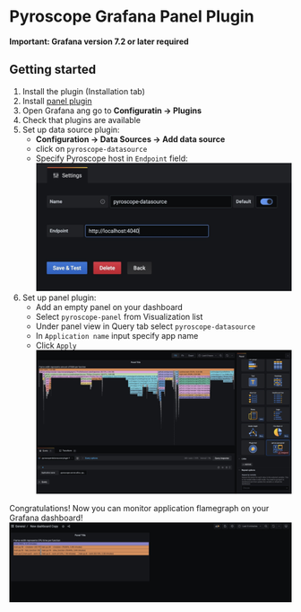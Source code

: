 # Pyroscope Grafana Panel Plugin

**Important: Grafana version 7.2 or later required**

## Getting started

1. Install the plugin (Installation tab)
2. Install [panel plugin](https://grafana.com/grafana/plugins/pyroscope-panel/)
3. Open Grafana ang go to **Configuratin -> Plugins**
4. Check that plugins are available
5. Set up data source plugin:
   * **Configuration -> Data Sources -> Add data source**
   * click on `pyroscope-datasource`
   * Specify Pyroscope host in `Endpoint` field:
      ![endpoint](https://raw.githubusercontent.com/pyroscope-io/grafana-panel-plugin/main/docs/assets/endpoint.jpg)
6. Set up panel plugin:
    * Add an empty panel on your dashboard
    * Select `pyroscope-panel` from Visualization list
    * Under panel view in Query tab select `pyroscope-datasource`
    * In `Application name` input specify app name
    * Click `Apply`
   ![settings](https://raw.githubusercontent.com/pyroscope-io/grafana-panel-plugin/main/docs/assets/settings.jpg)

Congratulations! Now you can monitor application flamegraph on your Grafana dashboard!
![dashboard](https://raw.githubusercontent.com/pyroscope-io/grafana-panel-plugin/main/docs/assets/dashboard.jpg)
